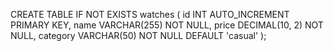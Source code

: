 CREATE TABLE IF NOT EXISTS watches (
    id INT AUTO_INCREMENT PRIMARY KEY,
    name VARCHAR(255) NOT NULL,
    price DECIMAL(10, 2) NOT NULL,
    category VARCHAR(50) NOT NULL DEFAULT 'casual'
);
